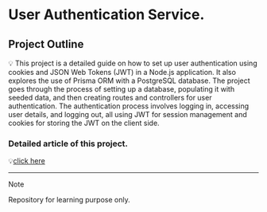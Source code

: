 # User Authentication Service.

## Project Outline

<aside>
💡 This project is a detailed guide on how to set up user authentication using cookies and JSON Web Tokens (JWT) in a Node.js application. It also explores the use of Prisma ORM with a PostgreSQL database. The project goes through the process of setting up a database, populating it with seeded data, and then creating routes and controllers for user authentication. The authentication process involves logging in, accessing user details, and logging out, all using JWT for session management and cookies for storing the JWT on the client side.

</aside>

### Detailed article of this project.

💡[click here](https://tiger-up.notion.site/User-authentication-using-cookies-and-JWT-d2dd31d340ed43f7ab79d9253a71c60f)

---

> [!NOTE]
> Repository for learning purpose only.
